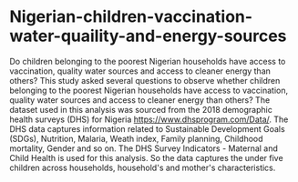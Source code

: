 # Nigerian-children-vaccination-water-quaility-and-energy-sources
Do children belonging to the poorest Nigerian households have access to vaccination, quality water sources and access to cleaner energy than others?
This study asked several questions to observe whether children belonging to the poorest Nigerian households have access to vaccination, quality water sources and access to cleaner energy than others?
The dataset used in this analysis was sourced from the 2018 demographic health surveys (DHS) for Nigeria https://www.dhsprogram.com/Data/. The DHS data captures information related to Sustainable Development Goals (SDGs), Nutrition, Malaria, Weath index, Family planning, Childhood mortality, Gender and so on.
The DHS Survey Indicators - Maternal and Child Health is used for this analysis. So the data captures the under five children across households, household's and mother's characteristics.

